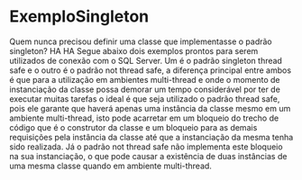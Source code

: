 ExemploSingleton
================

Quem nunca precisou definir uma classe que implementasse o padrão singleton? HA HA  Segue abaixo dois exemplos prontos para serem utilizados de conexão com o SQL Server.  Um é o padrão singleton thread safe e o outro é o padrão not thread safe, a diferença principal entre ambos é que para a utilização em ambientes multi-thread e onde o momento de instanciação da classe possa demorar um tempo considerável por ter de executar muitas tarefas o ideal é que seja utilizado o padrão thread safe, pois ele garante que haverá apenas uma instância da classe mesmo em um ambiente multi-thread, isto pode acarretar em um bloqueio do trecho de código que é o construtor da classe e um bloqueio para as demais requisições pela instância da classe até que a instanciação da mesma tenha sido realizada.  Já o padrão not thread safe não implementa este bloqueio na sua instanciação, o que pode causar a existência de duas instâncias de uma mesma classe quando em ambiente multi-thread.
